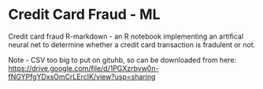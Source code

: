 # Credit Card Fraud - ML
Credit card fraud R-markdown - an R notebook implementing an artifical neural net to determine whether a credit card transaction is fradulent or not.

Note - CSV too big to put on gituhb, so can be downloaded from here: https://drive.google.com/file/d/1PGXzrbvw0n-fNGYPfgYDxsOmCrLErcIK/view?usp=sharing


